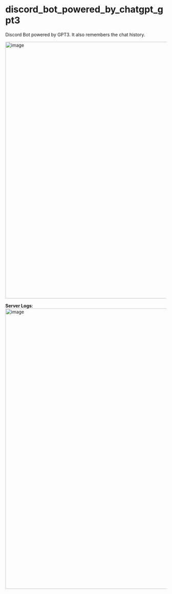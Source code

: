 # discord_bot_powered_by_chatgpt_gpt3
Discord Bot powered by GPT3. It also remembers the chat history.

<img width="800" alt="image" src="https://github.com/HussamCheema/discord_bot_powered_by_chatgpt_gpt3/assets/17239812/727e11a5-a606-441e-8cb5-4b29439df610">

**Server Logs**:
<img width="874" alt="image" src="https://github.com/HussamCheema/discord_bot_powered_by_chatgpt_gpt3/assets/17239812/ed0bb6d6-35eb-4a10-952e-22aac847a87c">

